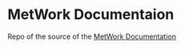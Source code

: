 # MetWork Documentaion

Repo of the source of the [MetWork Documentation](http://docs.metwork.science/)